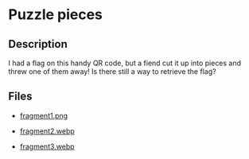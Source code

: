 # Puzzle pieces

## Description

I had a flag on this handy QR code, but a fiend cut it up into pieces and threw one of them away! Is there still a way to retrieve the flag?

## Files

* [fragment1.png](files/fragment1.png)

* [fragment2.webp](files/fragment2.webp)

* [fragment3.webp](files/fragment3.webp)


